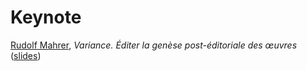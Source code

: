 # Keynote

[Rudolf Mahrer](https://unil.ch/fra/fra/rudolfmahrer), _Variance. Éditer la genèse post-éditoriale des œuvres_ ([slides](Variance_automatic_collation.pptx))
